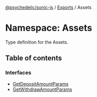 [@psychedelic/sonic-js](../README.md) / [Exports](../modules.md) / Assets

# Namespace: Assets

Type definition for the Assets.

## Table of contents

### Interfaces

- [GetDepositAmountParams](../interfaces/Assets.GetDepositAmountParams.md)
- [GetWithdrawAmountParams](../interfaces/Assets.GetWithdrawAmountParams.md)
